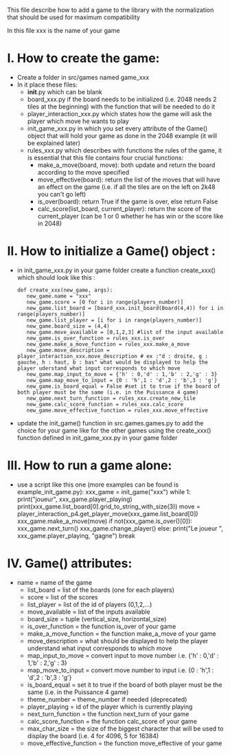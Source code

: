 This file describe how to add a game to the library with the normalization that should be used for maximum compatibility

In this file xxx is the name of your game

# I. How to create the game:

  * Create a folder in src/games named game_xxx
  * In it place these files:
    * __init__.py which can be blank
    * board_xxx.py if the board needs to be initialized (i.e. 2048 needs 2 tiles at the beginning) with the function that will be needed to do it
    * player_interaction_xxx.py which states how the game will ask the player which move he wants to play
    * init_game_xxx.py in which you set every attribute of the Game() object that will hold your game as done in the 2048 example (it will be explained later)
    * rules_xxx.py which describes with functions the rules of the game, it is essential that this file contains four crucial functions:
      * make_a_move(board, move): both update and return the board according to the move specified
      * move_effective(board): return the list of the moves that will have an effect on the game (i.e. if all the tiles are on the left on 2k48 you can't go left)
      * is_over(board): return True if the game is over, else return False
      * calc_score(list_board, current_player): return the score of the current_player (can be 1 or 0 whether he has win or the score like in 2048)

# II. How to initialize a Game() object :

  * in init_game_xxx.py in your game folder create a function create_xxx() which should look like this :

        def create_xxx(new_game, args):
           new_game.name = "xxx"
           new_game.score = [0 for i in range(players_number)]
           new_game.list_board = [board_xxx.init_board(Board(4,4)) for i in range(players_number)]
           new_game.list_player = [i for i in range(players_number)]
           new_game.board_size = (4,4)
           new_game.move_available = [0,1,2,3] #list of the input available
           new_game.is_over_function = rules_xxx.is_over
           new_game.make_a_move_function = rules_xxx.make_a_move
           new_game.move_description = player_interaction_xxx.move_description # ex :"d : droite, g : gauche, h : haut, b : bas" what would be displayed to help the player uderstand what input corresponds to which move
           new_game.map_input_to_move = {'h' : 0,'d' : 1,'b' : 2,'g' : 3}
           new_game.map_move_to_input = {0 : 'h',1 : 'd',2 : 'b',3 : 'g'}
           new_game.is_board_equal = False #set it to true if the board of both player must be the same (i.e. in the Puissance 4 game)
           new_game.next_turn_function = rules_xxx.create_new_tile
           new_game.calc_score_function = rules_xxx.calc_score
           new_game.move_effective_function = rules_xxx.move_effective

  * update the init_game() function in src.games.games.py to add the choice for your game like for the other games using the create_xxx() function defined in init_game_xxx.py in your game folder

# III. How to run a game alone:

  * use a script like this one (more examples can be found is example_init_game.py):
    xxx_game = init_game("xxx")
    while 1:
       print("joueur", xxx_game.player_playing)
      print(xxx_game.list_board[0].grid_to_string_with_size(3))
      move = player_interaction_p4.get_player_move(xxx_game.list_board[0])
      xxx_game.make_a_move(move)
      if not(xxx_game.is_over()[0]):
        xxx_game.next_turn()
        xxx_game.change_player()
      else:
        print("Le joueur ",  xxx_game.player_playing, "gagne")
        break


# IV. Game() attributes:

  * name = name of the game
    * list_board = list of the boards (one for each players)
    * score = list of the scores
    * list_player = list of the id of players (0,1,2,...)
    * move_available = list of the inputs available
    * board_size = tuple (vertical_size, horizontal_size)
    * is_over_function = the function is_over of your game
    * make_a_move_function = the function make_a_move of your game
    * move_description = what should be displayed to help the player understand what input corresponds to which move
    * map_input_to_move = convert input to move number i.e. {'h' : 0,'d' : 1,'b' : 2,'g' : 3}
    * map_move_to_input = convert move number to input i.e. {0 : 'h',1 : 'd',2 : 'b',3 : 'g'}
    * is_board_equal = set it to true if the board of both player must be the same (i.e. in the Puissance 4 game)
    * theme_number = theme_number if needed (deprecated)
    * player_playing = id of the player which is currently playing
    * next_turn_function = the function next_turn of your game
    * calc_score_function = the function calc_score of your game
    * max_char_size = the size of the biggest character that will be used to display the board (i.e. 4 for 4096, 5 for 16384)
    * move_effective_function = the function move_effective of your game
